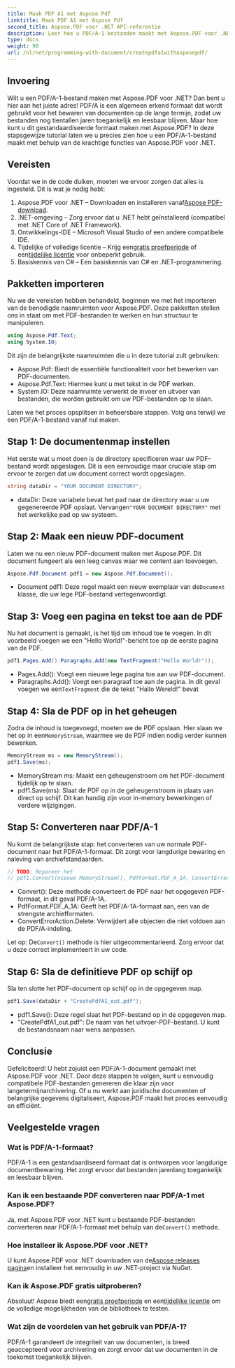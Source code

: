 ```yaml
---
title: Maak PDF A1 met Aspose Pdf
linktitle: Maak PDF A1 met Aspose Pdf
second_title: Aspose.PDF voor .NET API-referentie
description: Leer hoe u PDF/A-1-bestanden maakt met Aspose.PDF voor .NET in deze gedetailleerde tutorial. Stapsgewijze handleiding met codevoorbeelden en uitleg.
type: docs
weight: 90
url: /nl/net/programming-with-document/createpdfa1withasposepdf/
---
```

## Invoering

Wilt u een PDF/A-1-bestand maken met Aspose.PDF voor .NET? Dan bent u hier aan het juiste adres! PDF/A is een algemeen erkend formaat dat wordt gebruikt voor het bewaren van documenten op de lange termijn, zodat uw bestanden nog tientallen jaren toegankelijk en leesbaar blijven. Maar hoe kunt u dit gestandaardiseerde formaat maken met Aspose.PDF? In deze stapsgewijze tutorial laten we u precies zien hoe u een PDF/A-1-bestand maakt met behulp van de krachtige functies van Aspose.PDF voor .NET.

## Vereisten

Voordat we in de code duiken, moeten we ervoor zorgen dat alles is ingesteld. Dit is wat je nodig hebt:

1.  Aspose.PDF voor .NET – Downloaden en installeren vanaf[Aspose PDF-download](https://releases.aspose.com/pdf/net/).
2. .NET-omgeving – Zorg ervoor dat u .NET hebt geïnstalleerd (compatibel met .NET Core of .NET Framework).
3. Ontwikkelings-IDE – Microsoft Visual Studio of een andere compatibele IDE.
4. Tijdelijke of volledige licentie – Krijg een[gratis proefperiode](https://releases.aspose.com/) of een[tijdelijke licentie](https://purchase.aspose.com/temporary-license/) voor onbeperkt gebruik.
5. Basiskennis van C# – Een basiskennis van C# en .NET-programmering.

## Pakketten importeren

Nu we de vereisten hebben behandeld, beginnen we met het importeren van de benodigde naamruimten voor Aspose.PDF. Deze pakketten stellen ons in staat om met PDF-bestanden te werken en hun structuur te manipuleren.

```csharp
using Aspose.Pdf.Text;
using System.IO;
```

Dit zijn de belangrijkste naamruimten die u in deze tutorial zult gebruiken:
- Aspose.Pdf: Biedt de essentiële functionaliteit voor het bewerken van PDF-documenten.
- Aspose.Pdf.Text: Hiermee kunt u met tekst in de PDF werken.
- System.IO: Deze naamruimte verwerkt de invoer en uitvoer van bestanden, die worden gebruikt om uw PDF-bestanden op te slaan.

Laten we het proces opsplitsen in beheersbare stappen. Volg ons terwijl we een PDF/A-1-bestand vanaf nul maken.

## Stap 1: De documentenmap instellen

Het eerste wat u moet doen is de directory specificeren waar uw PDF-bestand wordt opgeslagen. Dit is een eenvoudige maar cruciale stap om ervoor te zorgen dat uw document correct wordt opgeslagen.

```csharp
string dataDir = "YOUR DOCUMENT DIRECTORY";
```

- dataDir: Deze variabele bevat het pad naar de directory waar u uw gegenereerde PDF opslaat. Vervangen`"YOUR DOCUMENT DIRECTORY"` met het werkelijke pad op uw systeem.

## Stap 2: Maak een nieuw PDF-document

Laten we nu een nieuw PDF-document maken met Aspose.PDF. Dit document fungeert als een leeg canvas waar we content aan toevoegen.

```csharp
Aspose.Pdf.Document pdf1 = new Aspose.Pdf.Document();
```

-  Document pdf1: Deze regel maakt een nieuw exemplaar van de`Document` klasse, die uw lege PDF-bestand vertegenwoordigt.

## Stap 3: Voeg een pagina en tekst toe aan de PDF

Nu het document is gemaakt, is het tijd om inhoud toe te voegen. In dit voorbeeld voegen we een "Hello World!"-bericht toe op de eerste pagina van de PDF.

```csharp
pdf1.Pages.Add().Paragraphs.Add(new TextFragment("Hello World!"));
```

- Pages.Add(): Voegt een nieuwe lege pagina toe aan uw PDF-document.
-  Paragraphs.Add(): Voegt een paragraaf toe aan de pagina. In dit geval voegen we een`TextFragment` die de tekst "Hallo Wereld!" bevat

## Stap 4: Sla de PDF op in het geheugen

 Zodra de inhoud is toegevoegd, moeten we de PDF opslaan. Hier slaan we het op in een`MemoryStream`, waarmee we de PDF indien nodig verder kunnen bewerken.

```csharp
MemoryStream ms = new MemoryStream();
pdf1.Save(ms);
```

- MemoryStream ms: Maakt een geheugenstroom om het PDF-document tijdelijk op te slaan.
- pdf1.Save(ms): Slaat de PDF op in de geheugenstroom in plaats van direct op schijf. Dit kan handig zijn voor in-memory bewerkingen of verdere wijzigingen.

## Stap 5: Converteren naar PDF/A-1

Nu komt de belangrijkste stap: het converteren van uw normale PDF-document naar het PDF/A-1-formaat. Dit zorgt voor langdurige bewaring en naleving van archiefstandaarden.

```csharp
// TODO: Repareer het
// pdf1.Convert(nieuwe MemoryStream(), PdfFormat.PDF_A_1A, ConvertErrorAction.Delete);
```

- Convert(): Deze methode converteert de PDF naar het opgegeven PDF-formaat, in dit geval PDF/A-1A.
- PdfFormat.PDF_A_1A: Geeft het PDF/A-1A-formaat aan, een van de strengste archiefformaten.
- ConvertErrorAction.Delete: Verwijdert alle objecten die niet voldoen aan de PDF/A-indeling.

 Let op: De`Convert()` methode is hier uitgecommentarieerd. Zorg ervoor dat u deze correct implementeert in uw code.

## Stap 6: Sla de definitieve PDF op schijf op

Sla ten slotte het PDF-document op schijf op in de opgegeven map.

```csharp
pdf1.Save(dataDir + "CreatePdfA1_out.pdf");
```

- pdf1.Save(): Deze regel slaat het PDF-bestand op in de opgegeven map.
- "CreatePdfA1_out.pdf": De naam van het uitvoer-PDF-bestand. U kunt de bestandsnaam naar wens aanpassen.

## Conclusie

Gefeliciteerd! U hebt zojuist een PDF/A-1-document gemaakt met Aspose.PDF voor .NET. Door deze stappen te volgen, kunt u eenvoudig compatibele PDF-bestanden genereren die klaar zijn voor langetermijnarchivering. Of u nu werkt aan juridische documenten of belangrijke gegevens digitaliseert, Aspose.PDF maakt het proces eenvoudig en efficiënt.

## Veelgestelde vragen

### Wat is PDF/A-1-formaat?  
PDF/A-1 is een gestandaardiseerd formaat dat is ontworpen voor langdurige documentbewaring. Het zorgt ervoor dat bestanden jarenlang toegankelijk en leesbaar blijven.

### Kan ik een bestaande PDF converteren naar PDF/A-1 met Aspose.PDF?  
 Ja, met Aspose.PDF voor .NET kunt u bestaande PDF-bestanden converteren naar PDF/A-1-formaat met behulp van de`Convert()` methode.

### Hoe installeer ik Aspose.PDF voor .NET?  
 U kunt Aspose.PDF voor .NET downloaden van de[Aspose releases pagina](https://releases.aspose.com/pdf/net/)en installeer het eenvoudig in uw .NET-project via NuGet.

### Kan ik Aspose.PDF gratis uitproberen?  
 Absoluut! Aspose biedt een[gratis proefperiode](https://releases.aspose.com/) en een[tijdelijke licentie](https://purchase.aspose.com/temporary-license/) om de volledige mogelijkheden van de bibliotheek te testen.

### Wat zijn de voordelen van het gebruik van PDF/A-1?  
PDF/A-1 garandeert de integriteit van uw documenten, is breed geaccepteerd voor archivering en zorgt ervoor dat uw documenten in de toekomst toegankelijk blijven.